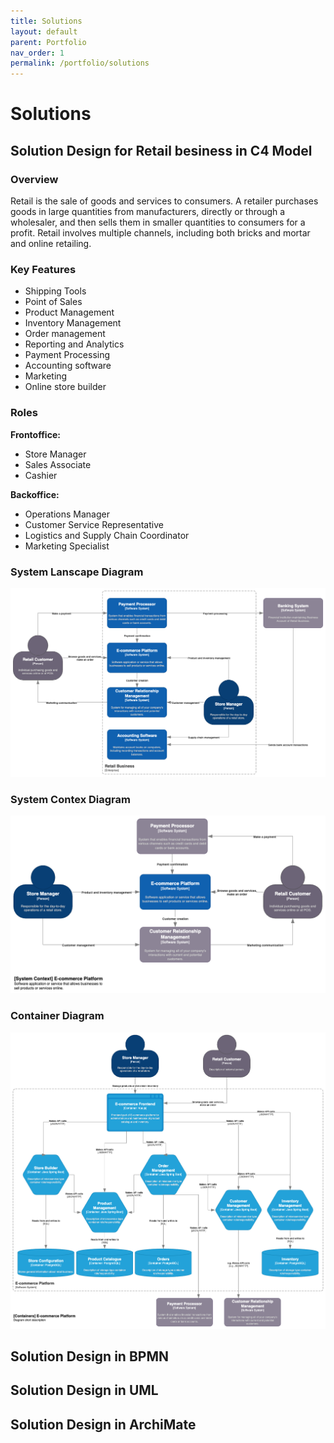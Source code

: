 ```yaml
---
title: Solutions
layout: default
parent: Portfolio
nav_order: 1
permalink: /portfolio/solutions
---
```


# Solutions

## Solution Design for Retail besiness in C4 Model

### Overview 
Retail is the sale of goods and services to consumers. A retailer purchases goods in large quantities from manufacturers, directly or through a wholesaler, and then sells them in smaller quantities to consumers for a profit. Retail involves multiple channels, including both bricks and mortar and online retailing.

### Key Features
- Shipping Tools
- Point of Sales
- Product Management
- Inventory Management
- Order management
- Reporting and Analytics
- Payment Processing
- Accounting software
- Marketing
- Online store builder

### Roles
**Frontoffice:**
- Store Manager
- Sales Associate
- Cashier

**Backoffice:**
- Operations Manager
- Customer Service Representative
- Logistics and Supply Chain Coordinator
- Marketing Specialist

### System Lanscape Diagram
<img src="/docs/portfolio/diagrams/RetailBusiness-SystemLandscapeDiagram.drawio.png">

### System Contex Diagram
<img src="/docs/portfolio/diagrams/E-commercePlatform-SystemContextDiagram.drawio.png">

### Container Diagram
<img src="/docs/portfolio/diagrams/E-commercePlatform-ContainerDiagram.drawio.png">

## Solution Design in BPMN

## Solution Design in UML

## Solution Design in ArchiMate